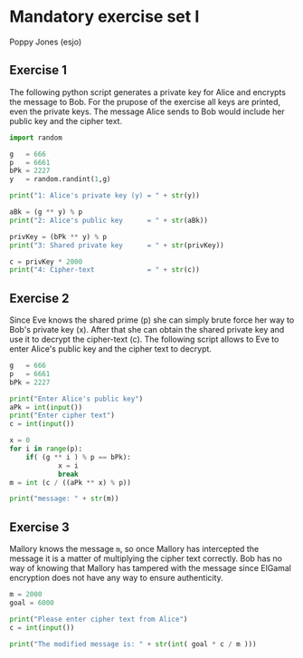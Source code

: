# Mandatory exercise set I

Poppy Jones (esjo)

## Exercise 1

The following python script generates a private key for Alice and encrypts the message to Bob. For the prupose of the exercise all keys are printed, even the private keys. The message Alice sends to Bob would include her public key and the cipher text.

```python
import random

g   = 666
p   = 6661
bPk = 2227
y   = random.randint(1,g)

print("1: Alice's private key (y) = " + str(y))

aBk = (g ** y) % p
print("2: Alice's public key      = " + str(aBk))

privKey = (bPk ** y) % p
print("3: Shared private key      = " + str(privKey))

c = privKey * 2000
print("4: Cipher-text             = " + str(c))
```

## Exercise 2

Since Eve knows the shared prime (p) she can simply brute force her way to Bob's private key (x). After that she can obtain the shared private key and use it to decrypt the cipher-text (c). The following script allows to Eve to enter Alice's public key and the cipher text to decrypt.

```python
g   = 666
p   = 6661
bPk = 2227

print("Enter Alice's public key")
aPk = int(input())
print("Enter cipher text")
c = int(input())

x = 0 
for i in range(p):
    if( (g ** i ) % p == bPk):
            x = i
            break
m = int (c / ((aPk ** x) % p))

print("message: " + str(m))
```

## Exercise 3

Mallory knows the message `m`, so once Mallory has intercepted the message it is a matter of multiplying the cipher text correctly. Bob has no way of knowing that Mallory has tampered with the message since ElGamal encryption does not have any way to ensure authenticity.

``` python
m = 2000
goal = 6000

print("Please enter cipher text from Alice")
c = int(input())

print("The modified message is: " + str(int( goal * c / m )))
```
